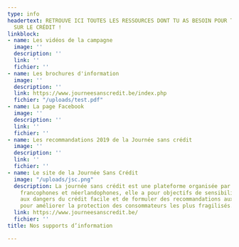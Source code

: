 ```yaml
---
type: info
headertext: RETROUVE ICI TOUTES LES RESSOURCES DONT TU AS BESOIN POUR TOUT SAVOIR
  SUR LE CRÉDIT !
linkblock:
- name: Les vidéos de la campagne
  image: ''
  description: ''
  link: ''
  fichier: ''
- name: Les brochures d'information
  image: ''
  description: ''
  link: https://www.journeesanscredit.be/index.php
  fichier: "/uploads/test.pdf"
- name: La page Facebook
  image: ''
  description: ''
  link: ''
  fichier: ''
- name: Les recommandations 2019 de la Journée sans crédit
  image: ''
  description: ''
  link: ''
  fichier: ''
- name: Le site de la Journée Sans Crédit
  image: "/uploads/jsc.png"
  description: La journée sans crédit est une plateforme organisée par 31 associations
    francophones et néerlandophones, elle a pour objectifs de sensibiliser les consommateurs
    aux dangers du crédit facile et de formuler des recommandations aux pouvoirs publics
    pour améliorer la protection des consommateurs les plus fragilisés.
  link: https://www.journeesanscredit.be/
  fichier: ''
title: Nos supports d’information

---
```

